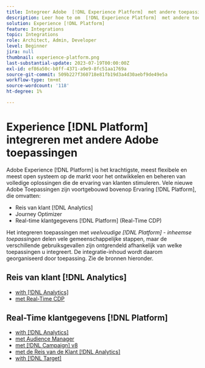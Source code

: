 ```yaml
---
title: Integreer Adobe  [!DNL Experience Platform]  met andere toepassingen van de Adobe
description: Leer hoe te om  [!DNL Experience Platform]  met andere toepassingen van de Adobe te integreren.
solution: Experience [!DNL Platform]
feature: Integrations
topic: Integrations
role: Architect, Admin, Developer
level: Beginner
jira: null
thumbnail: experience-platform.png
last-substantial-update: 2023-07-19T00:00:00Z
exl-id: ef86a50c-b8ff-4371-a9e9-8fc51aa1769a
source-git-commit: 509b227f360718e81fb19d3a4d30aebf9de49e5a
workflow-type: tm+mt
source-wordcount: '118'
ht-degree: 1%

---
```


# Experience [!DNL Platform] integreren met andere Adobe toepassingen

Adobe Experience [!DNL Platform] is het krachtigste, meest flexibele en meest open systeem op de markt voor het ontwikkelen en beheren van volledige oplossingen die de ervaring van klanten stimuleren. Vele nieuwe Adobe Toepassingen zijn voortgebouwd bovenop Ervaring [!DNL Platform], die omvatten:

* Reis van klant [!DNL Analytics]
* Journey Optimizer
* Real-time klantgegevens [!DNL Platform] (Real-Time CDP)

Het integreren toepassingen met _veelvoudige [!DNL Platform] - inheemse toepassingen_ delen vele gemeenschappelijke stappen, maar de verschillende gebruiksgevallen zijn ontgrendeld afhankelijk van welke toepassingen u integreert. De integratie-inhoud wordt daarom georganiseerd door toepassing. Zie de bronnen hieronder.


## Reis van klant [!DNL Analytics]

* [with  [!DNL Analytics]](../cja/customer-journey-analytics-analytics.md)
* [met Real-Time CDP](../cja/cja-rtcdp.md)

## Real-Time klantgegevens [!DNL Platform]

* [with  [!DNL Analytics]](../rtcdp/rtcdp-analytics.md)
* [met Audience Manager](../rtcdp/rtcdp-aam.md)
* [met  [!DNL Campaign]  v8](../rtcdp/rtcdp-campaign.md)
* [met de Reis van de Klant  [!DNL Analytics]](../rtcdp/rtcdp-cja.md)
* [with  [!DNL Target]](../rtcdp/rtcdp-target.md)
